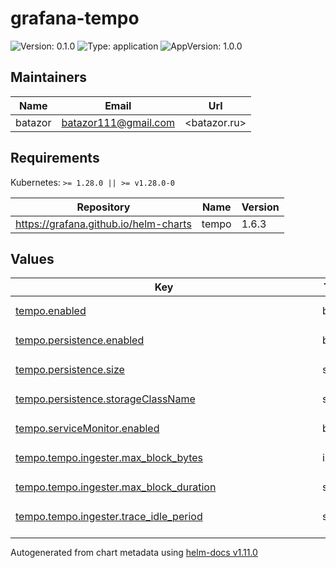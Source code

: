 # grafana-tempo

![Version: 0.1.0](https://img.shields.io/badge/Version-0.1.0-informational?style=flat-square) ![Type: application](https://img.shields.io/badge/Type-application-informational?style=flat-square) ![AppVersion: 1.0.0](https://img.shields.io/badge/AppVersion-1.0.0-informational?style=flat-square)

## Maintainers

| Name | Email | Url |
| ---- | ------ | --- |
| batazor | <batazor111@gmail.com> | <batazor.ru> |

## Requirements

Kubernetes: `>= 1.28.0 || >= v1.28.0-0`

| Repository | Name | Version |
|------------|------|---------|
| https://grafana.github.io/helm-charts | tempo | 1.6.3 |

## Values

<table height="400px" >
	<thead>
		<th>Key</th>
		<th>Type</th>
		<th>Default</th>
		<th>Description</th>
	</thead>
	<tbody>
		<tr>
			<td id="tempo--enabled"><a href="./values.yaml#L2">tempo.enabled</a></td>
			<td>
bool
</td>
			<td>
				<div style="max-width: 300px;">
<pre lang="json">
true
</pre>
</div>
			</td>
			<td></td>
		</tr>
		<tr>
			<td id="tempo--persistence--enabled"><a href="./values.yaml#L48">tempo.persistence.enabled</a></td>
			<td>
bool
</td>
			<td>
				<div style="max-width: 300px;">
<pre lang="json">
true
</pre>
</div>
			</td>
			<td></td>
		</tr>
		<tr>
			<td id="tempo--persistence--size"><a href="./values.yaml#L50">tempo.persistence.size</a></td>
			<td>
string
</td>
			<td>
				<div style="max-width: 300px;">
<pre lang="json">
"10Gi"
</pre>
</div>
			</td>
			<td></td>
		</tr>
		<tr>
			<td id="tempo--persistence--storageClassName"><a href="./values.yaml#L49">tempo.persistence.storageClassName</a></td>
			<td>
string
</td>
			<td>
				<div style="max-width: 300px;">
<pre lang="json">
"local-path"
</pre>
</div>
			</td>
			<td></td>
		</tr>
		<tr>
			<td id="tempo--serviceMonitor--enabled"><a href="./values.yaml#L45">tempo.serviceMonitor.enabled</a></td>
			<td>
bool
</td>
			<td>
				<div style="max-width: 300px;">
<pre lang="json">
true
</pre>
</div>
			</td>
			<td></td>
		</tr>
		<tr>
			<td id="tempo--tempo--ingester--max_block_bytes"><a href="./values.yaml#L14">tempo.tempo.ingester.max_block_bytes</a></td>
			<td>
int
</td>
			<td>
				<div style="max-width: 300px;">
<pre lang="json">
500000000
</pre>
</div>
			</td>
			<td></td>
		</tr>
		<tr>
			<td id="tempo--tempo--ingester--max_block_duration"><a href="./values.yaml#L15">tempo.tempo.ingester.max_block_duration</a></td>
			<td>
string
</td>
			<td>
				<div style="max-width: 300px;">
<pre lang="json">
"30m"
</pre>
</div>
			</td>
			<td></td>
		</tr>
		<tr>
			<td id="tempo--tempo--ingester--trace_idle_period"><a href="./values.yaml#L13">tempo.tempo.ingester.trace_idle_period</a></td>
			<td>
string
</td>
			<td>
				<div style="max-width: 300px;">
<pre lang="json">
"10s"
</pre>
</div>
			</td>
			<td></td>
		</tr>
		<tr>
			<td id="tempo--tempo--metricsGenerator--enabled"><a href="./values.yaml#L9">tempo.tempo.metricsGenerator.enabled</a></td>
			<td>
bool
</td>
			<td>
				<div style="max-width: 300px;">
<pre lang="json">
true
</pre>
</div>
			</td>
			<td></td>
		</tr>
		<tr>
			<td id="tempo--tempo--metricsGenerator--remoteWriteUrl"><a href="./values.yaml#L10">tempo.tempo.metricsGenerator.remoteWriteUrl</a></td>
			<td>
string
</td>
			<td>
				<div style="max-width: 300px;">
<pre lang="json">
"http://prometheus-operated.prometheus-operator:9090/api/v1/write"
</pre>
</div>
			</td>
			<td></td>
		</tr>
		<tr>
			<td id="tempo--tempo--querier--max_concurrent_queries"><a href="./values.yaml#L18">tempo.tempo.querier.max_concurrent_queries</a></td>
			<td>
int
</td>
			<td>
				<div style="max-width: 300px;">
<pre lang="json">
100
</pre>
</div>
			</td>
			<td></td>
		</tr>
		<tr>
			<td id="tempo--tempo--querier--search--prefer_self"><a href="./values.yaml#L20">tempo.tempo.querier.search.prefer_self</a></td>
			<td>
int
</td>
			<td>
				<div style="max-width: 300px;">
<pre lang="json">
50
</pre>
</div>
			</td>
			<td></td>
		</tr>
		<tr>
			<td id="tempo--tempo--query_frontend--max_outstanding_per_tenant"><a href="./values.yaml#L23">tempo.tempo.query_frontend.max_outstanding_per_tenant</a></td>
			<td>
int
</td>
			<td>
				<div style="max-width: 300px;">
<pre lang="json">
2000
</pre>
</div>
			</td>
			<td></td>
		</tr>
		<tr>
			<td id="tempo--tempo--query_frontend--search--concurrent_jobs"><a href="./values.yaml#L25">tempo.tempo.query_frontend.search.concurrent_jobs</a></td>
			<td>
int
</td>
			<td>
				<div style="max-width: 300px;">
<pre lang="json">
2000
</pre>
</div>
			</td>
			<td></td>
		</tr>
		<tr>
			<td id="tempo--tempo--query_frontend--search--target_bytes_per_job"><a href="./values.yaml#L26">tempo.tempo.query_frontend.search.target_bytes_per_job</a></td>
			<td>
int
</td>
			<td>
				<div style="max-width: 300px;">
<pre lang="json">
400000000
</pre>
</div>
			</td>
			<td></td>
		</tr>
		<tr>
			<td id="tempo--tempo--storage--trace--backend"><a href="./values.yaml#L30">tempo.tempo.storage.trace.backend</a></td>
			<td>
string
</td>
			<td>
				<div style="max-width: 300px;">
<pre lang="json">
"local"
</pre>
</div>
			</td>
			<td></td>
		</tr>
		<tr>
			<td id="tempo--tempo--storage--trace--block--bloom_filter_false_positive"><a href="./values.yaml#L33">tempo.tempo.storage.trace.block.bloom_filter_false_positive</a></td>
			<td>
float
</td>
			<td>
				<div style="max-width: 300px;">
<pre lang="json">
0.05
</pre>
</div>
			</td>
			<td></td>
		</tr>
		<tr>
			<td id="tempo--tempo--storage--trace--block--v2_encoding"><a href="./values.yaml#L35">tempo.tempo.storage.trace.block.v2_encoding</a></td>
			<td>
string
</td>
			<td>
				<div style="max-width: 300px;">
<pre lang="json">
"zstd"
</pre>
</div>
			</td>
			<td></td>
		</tr>
		<tr>
			<td id="tempo--tempo--storage--trace--block--v2_index_downsample_bytes"><a href="./values.yaml#L34">tempo.tempo.storage.trace.block.v2_index_downsample_bytes</a></td>
			<td>
int
</td>
			<td>
				<div style="max-width: 300px;">
<pre lang="json">
1000
</pre>
</div>
			</td>
			<td></td>
		</tr>
		<tr>
			<td id="tempo--tempo--storage--trace--block--version"><a href="./values.yaml#L32">tempo.tempo.storage.trace.block.version</a></td>
			<td>
string
</td>
			<td>
				<div style="max-width: 300px;">
<pre lang="json">
"vParquet"
</pre>
</div>
			</td>
			<td></td>
		</tr>
		<tr>
			<td id="tempo--tempo--storage--trace--local--path"><a href="./values.yaml#L37">tempo.tempo.storage.trace.local.path</a></td>
			<td>
string
</td>
			<td>
				<div style="max-width: 300px;">
<pre lang="json">
"/var/tempo/traces"
</pre>
</div>
			</td>
			<td></td>
		</tr>
		<tr>
			<td id="tempo--tempo--storage--trace--pool--max_workers"><a href="./values.yaml#L41">tempo.tempo.storage.trace.pool.max_workers</a></td>
			<td>
int
</td>
			<td>
				<div style="max-width: 300px;">
<pre lang="json">
400
</pre>
</div>
			</td>
			<td></td>
		</tr>
		<tr>
			<td id="tempo--tempo--storage--trace--pool--queue_depth"><a href="./values.yaml#L42">tempo.tempo.storage.trace.pool.queue_depth</a></td>
			<td>
int
</td>
			<td>
				<div style="max-width: 300px;">
<pre lang="json">
30000
</pre>
</div>
			</td>
			<td></td>
		</tr>
		<tr>
			<td id="tempo--tempo--storage--trace--wal--path"><a href="./values.yaml#L39">tempo.tempo.storage.trace.wal.path</a></td>
			<td>
string
</td>
			<td>
				<div style="max-width: 300px;">
<pre lang="json">
"/var/tempo/wal"
</pre>
</div>
			</td>
			<td></td>
		</tr>
		<tr>
			<td id="tempo--tempoQuery--enabled"><a href="./values.yaml#L5">tempo.tempoQuery.enabled</a></td>
			<td>
bool
</td>
			<td>
				<div style="max-width: 300px;">
<pre lang="json">
true
</pre>
</div>
			</td>
			<td></td>
		</tr>
	</tbody>
</table>

----------------------------------------------
Autogenerated from chart metadata using [helm-docs v1.11.0](https://github.com/norwoodj/helm-docs/releases/v1.11.0)
